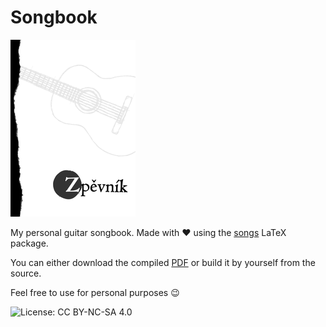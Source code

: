 # Songbook

![cover](cover/cover.png)


My personal guitar songbook. Made with :heart: using the [songs](http://songs.sourceforge.net) LaTeX package.

You can either download the compiled [PDF](./songbook.pdf) or build it by yourself from the source.

Feel free to use for personal purposes :wink:

![License: CC BY-NC-SA 4.0](https://licensebuttons.net/l/by-nc-sa/4.0/80x15.png)
